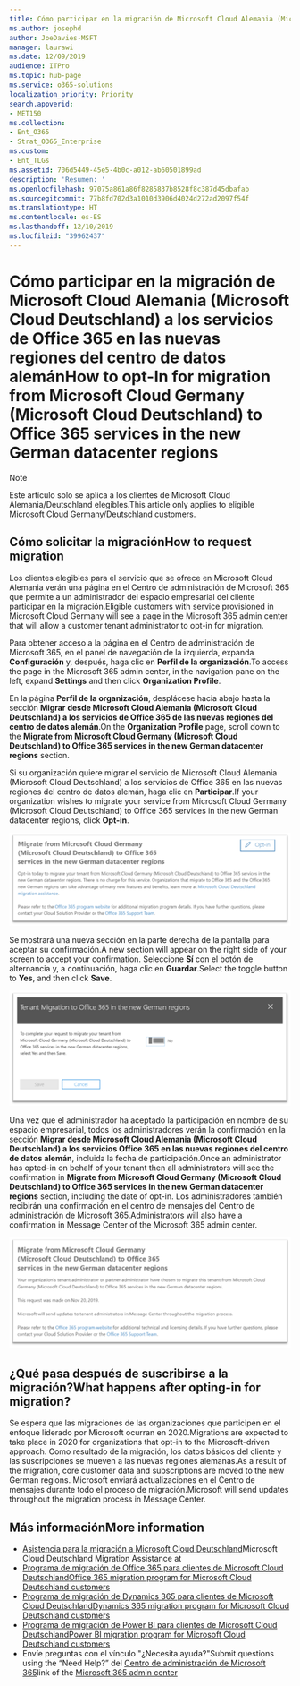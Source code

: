 ```yaml
---
title: Cómo participar en la migración de Microsoft Cloud Alemania (Microsoft Cloud Deutschland) a los servicios de Office 365 en las nuevas regiones del centro de datos alemán
ms.author: josephd
author: JoeDavies-MSFT
manager: laurawi
ms.date: 12/09/2019
audience: ITPro
ms.topic: hub-page
ms.service: o365-solutions
localization_priority: Priority
search.appverid:
- MET150
ms.collection:
- Ent_O365
- Strat_O365_Enterprise
ms.custom:
- Ent_TLGs
ms.assetid: 706d5449-45e5-4b0c-a012-ab60501899ad
description: 'Resumen: '
ms.openlocfilehash: 97075a861a86f8285837b8528f8c387d45dbafab
ms.sourcegitcommit: 77b8fd702d3a1010d3906d4024d272ad2097f54f
ms.translationtype: HT
ms.contentlocale: es-ES
ms.lasthandoff: 12/10/2019
ms.locfileid: "39962437"
---
```

# <a name="how-to-opt-in-for-migration-from-microsoft-cloud-germany-microsoft-cloud-deutschland-to-office-365-services-in-the-new-german-datacenter-regions"></a><span data-ttu-id="d8b64-103">Cómo participar en la migración de Microsoft Cloud Alemania (Microsoft Cloud Deutschland) a los servicios de Office 365 en las nuevas regiones del centro de datos alemán</span><span class="sxs-lookup"><span data-stu-id="d8b64-103">How to opt-In for migration from Microsoft Cloud Germany (Microsoft Cloud Deutschland) to Office 365 services in the new German datacenter regions</span></span>

>[!Note]
><span data-ttu-id="d8b64-104">Este artículo solo se aplica a los clientes de Microsoft Cloud Alemania/Deutschland elegibles.</span><span class="sxs-lookup"><span data-stu-id="d8b64-104">This article only applies to eligible Microsoft Cloud Germany/Deutschland customers.</span></span>
>

## <a name="how-to-request-migration"></a><span data-ttu-id="d8b64-105">Cómo solicitar la migración</span><span class="sxs-lookup"><span data-stu-id="d8b64-105">How to request migration</span></span>

<span data-ttu-id="d8b64-106">Los clientes elegibles para el servicio que se ofrece en Microsoft Cloud Alemania verán una página en el Centro de administración de Microsoft 365 que permite a un administrador del espacio empresarial del cliente participar en la migración.</span><span class="sxs-lookup"><span data-stu-id="d8b64-106">Eligible customers with service provisioned in Microsoft Cloud Germany will see a page in the Microsoft 365 admin center that will allow a customer tenant administrator to opt-in for migration.</span></span>

<span data-ttu-id="d8b64-107">Para obtener acceso a la página en el Centro de administración de Microsoft 365, en el panel de navegación de la izquierda, expanda **Configuración** y, después, haga clic en **Perfil de la organización**.</span><span class="sxs-lookup"><span data-stu-id="d8b64-107">To access the page in the Microsoft 365 admin center, in the navigation pane on the left, expand **Settings** and then click **Organization Profile**.</span></span>

<span data-ttu-id="d8b64-108">En la página **Perfil de la organización**, desplácese hacia abajo hasta la sección **Migrar desde Microsoft Cloud Alemania (Microsoft Cloud Deutschland) a los servicios de Office 365 de las nuevas regiones del centro de datos alemán**.</span><span class="sxs-lookup"><span data-stu-id="d8b64-108">On the **Organization Profile** page, scroll down to the **Migrate from Microsoft Cloud Germany (Microsoft Cloud Deutschland) to Office 365 services in the new German datacenter regions** section.</span></span>

<span data-ttu-id="d8b64-109">Si su organización quiere migrar el servicio de Microsoft Cloud Alemania (Microsoft Cloud Deutschland) a los servicios de Office 365 en las nuevas regiones del centro de datos alemán, haga clic en **Participar**.</span><span class="sxs-lookup"><span data-stu-id="d8b64-109">If your organization wishes to migrate your service from Microsoft Cloud Germany (Microsoft Cloud Deutschland) to Office 365 services in the new German datacenter regions, click **Opt-in**.</span></span>
 
![Introducción a la participación](./media/ms-cloud-germany-migration-opt-in/tenant-migration.png)

<span data-ttu-id="d8b64-111">Se mostrará una nueva sección en la parte derecha de la pantalla para aceptar su confirmación.</span><span class="sxs-lookup"><span data-stu-id="d8b64-111">A new section will appear on the right side of your screen to accept your confirmation.</span></span> <span data-ttu-id="d8b64-112">Seleccione **Sí** con el botón de alternancia y, a continuación, haga clic en **Guardar**.</span><span class="sxs-lookup"><span data-stu-id="d8b64-112">Select the toggle button to **Yes**, and then click **Save**.</span></span>
 
![Aceptación de la participación](./media/ms-cloud-germany-migration-opt-in/tenant-migration-new-regions.png)

<span data-ttu-id="d8b64-114">Una vez que el administrador ha aceptado la participación en nombre de su espacio empresarial, todos los administradores verán la confirmación en la sección **Migrar desde Microsoft Cloud Alemania (Microsoft Cloud Deutschland) a los servicios Office 365 en las nuevas regiones del centro de datos alemán**, incluida la fecha de participación.</span><span class="sxs-lookup"><span data-stu-id="d8b64-114">Once an administrator has opted-in on behalf of your tenant then all administrators will see the confirmation in **Migrate from Microsoft Cloud Germany (Microsoft Cloud Deutschland) to Office 365 services in the new German datacenter regions** section, including the date of opt-in.</span></span> <span data-ttu-id="d8b64-115">Los administradores también recibirán una confirmación en el centro de mensajes del Centro de administración de Microsoft 365.</span><span class="sxs-lookup"><span data-stu-id="d8b64-115">Administrators will also have a confirmation in Message Center of the Microsoft 365 admin center.</span></span> 
 
![Confirmación de participación](./media/ms-cloud-germany-migration-opt-in/tenant-migration2.png)

## <a name="what-happens-after-opting-in-for-migration"></a><span data-ttu-id="d8b64-117">¿Qué pasa después de suscribirse a la migración?</span><span class="sxs-lookup"><span data-stu-id="d8b64-117">What happens after opting-in for migration?</span></span>

<span data-ttu-id="d8b64-118">Se espera que las migraciones de las organizaciones que participen en el enfoque liderado por Microsoft ocurran en 2020.</span><span class="sxs-lookup"><span data-stu-id="d8b64-118">Migrations are expected to take place in 2020 for organizations that opt-in to the Microsoft-driven approach.</span></span>  <span data-ttu-id="d8b64-119">Como resultado de la migración, los datos básicos del cliente y las suscripciones se mueven a las nuevas regiones alemanas.</span><span class="sxs-lookup"><span data-stu-id="d8b64-119">As a result of the migration, core customer data and subscriptions are moved to the new German regions.</span></span>  <span data-ttu-id="d8b64-120">Microsoft enviará actualizaciones en el Centro de mensajes durante todo el proceso de migración.</span><span class="sxs-lookup"><span data-stu-id="d8b64-120">Microsoft will send updates throughout the migration process in Message Center.</span></span>

## <a name="more-information"></a><span data-ttu-id="d8b64-121">Más información</span><span class="sxs-lookup"><span data-stu-id="d8b64-121">More information</span></span>

- <span data-ttu-id="d8b64-122">[Asistencia para la migración a Microsoft Cloud Deutschland](https://aka.ms/germanymigrateassist)</span><span class="sxs-lookup"><span data-stu-id="d8b64-122">Microsoft Cloud Deutschland Migration Assistance at   </span></span>
- [<span data-ttu-id="d8b64-123">Programa de migración de Office 365 para clientes de Microsoft Cloud Deutschland</span><span class="sxs-lookup"><span data-stu-id="d8b64-123">Office 365 migration program for Microsoft Cloud Deutschland customers</span></span>](https://aka.ms/office365germanymove)
- [<span data-ttu-id="d8b64-124">Programa de migración de Dynamics 365 para clientes de Microsoft Cloud Deutschland</span><span class="sxs-lookup"><span data-stu-id="d8b64-124">Dynamics 365 migration program for Microsoft Cloud Deutschland customers</span></span>](https://aka.ms/d365ceoptin)
- [<span data-ttu-id="d8b64-125">Programa de migración de Power BI para clientes de Microsoft Cloud Deutschland</span><span class="sxs-lookup"><span data-stu-id="d8b64-125">Power BI migration program for Microsoft Cloud Deutschland customers</span></span>](https://aka.ms/pbioptin)
- <span data-ttu-id="d8b64-126">Envíe preguntas con el vínculo "¿Necesita ayuda?"</span><span class="sxs-lookup"><span data-stu-id="d8b64-126">Submit questions using the “Need Help?”</span></span> <span data-ttu-id="d8b64-127">del [Centro de administración de Microsoft 365](https://portal.office.de/)</span><span class="sxs-lookup"><span data-stu-id="d8b64-127">link of the [Microsoft 365 admin center](https://portal.office.de/)</span></span>
